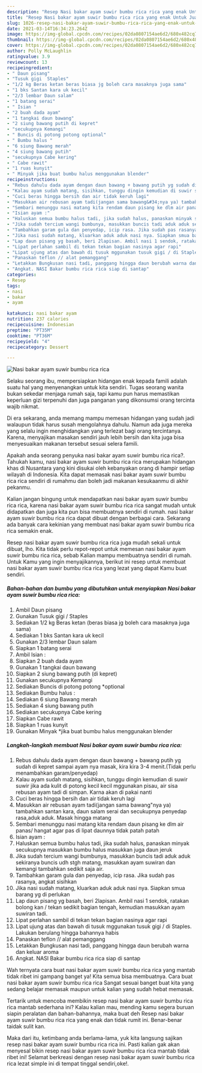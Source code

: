 ```yaml
---
description: "Resep Nasi bakar ayam suwir bumbu rica rica yang enak Untuk Jualan"
title: "Resep Nasi bakar ayam suwir bumbu rica rica yang enak Untuk Jualan"
slug: 1026-resep-nasi-bakar-ayam-suwir-bumbu-rica-rica-yang-enak-untuk-jualan
date: 2021-03-14T16:34:23.264Z
image: https://img-global.cpcdn.com/recipes/02da0807154ae6d2/680x482cq70/nasi-bakar-ayam-suwir-bumbu-rica-rica-foto-resep-utama.jpg
thumbnail: https://img-global.cpcdn.com/recipes/02da0807154ae6d2/680x482cq70/nasi-bakar-ayam-suwir-bumbu-rica-rica-foto-resep-utama.jpg
cover: https://img-global.cpcdn.com/recipes/02da0807154ae6d2/680x482cq70/nasi-bakar-ayam-suwir-bumbu-rica-rica-foto-resep-utama.jpg
author: Polly McLaughlin
ratingvalue: 3.9
reviewcount: 13
recipeingredient:
- " Daun pisang"
- "Tusuk gigi  Staples"
- "1/2 kg Beras ketan beras biasa jg boleh cara masaknya juga sama"
- "1 bks Santan kara uk kecil"
- "2/3 lembar Daun salam"
- "1 batang serai"
- " Isian "
- "2 buah dada ayam"
- "1 tangkai daun bawang"
- "2 siung bawang putih di kepret"
- "secukupnya Kemangi"
- " Buncis di potong potong optional"
- " Bumbu halus "
- "6 siung Bawang merah"
- "4 siung bawang putih"
- "secukupnya Cabe kering"
- " Cabe rawit"
- "1 ruas kunyit"
- " Minyak jika buat bumbu halus menggunakan blender"
recipeinstructions:
- "Rebus dahulu dada ayam dengan daun bawang + bawang putih yg sudah di kepret sampai ayam nya masak, kira kira 3-4 menit.(Tidak perlu menambahkan garam/penyedap)"
- "Kalau ayam sudah matang, sisihkan, tunggu dingin kemudian di suwir suwir jika ada kulit di potong kecil kecil mggunakan pisau, air sisa rebusan ayam tadi di simpan. Karna akan di pakai nanti"
- "Cuci beras hingga bersih dan air tidak keruh lagi"
- "Masukkan air rebusan ayam tadi(jangan sama bawang&#34;nya ya) tambahkan santan kara, daun salam serai dan secukupnya penyedap rasa,aduk aduk. Masak hingga matang"
- "Sembari menunggu nasi matang kita rendam daun pisang ke dlm air panas/ hangat agar pas di lipat daunnya tidak patah patah"
- "Isian ayam :"
- "Haluskan semua bumbu halus tadi, jika sudah halus, panaskan minyak secukupnya masukkan bumbu halus masukkan juga daun jeruk"
- "Jika sudah tercium wangi bumbunya, masukkan buncis tadi aduk aduk sekiranya buncis udh stgh matang, masukkan ayam suwiran dan kemangi tambahkan sedikit saja air."
- "Tambahkan garam gula dan penyedap, icip rasa. Jika sudah pas rasanya, angkat sisihkan"
- "Jika nasi sudah matang, kluarkan aduk aduk nasi nya. Siapkan smua barang yg di perlukan"
- "Lap daun pisang yg basah, beri 2lapisan. Ambil nasi 1 sendok, ratakan bolong kan / tekan sedikit bagian tengah, kemudian masukkan ayam suwiran tadi."
- "Lipat perlahan sambil di tekan tekan bagian nasinya agar rapi"
- "Lipat ujung atas dan bawah di tusuk mggunakan tusuk gigi / di Staples. Lakukan berulang hingga bahannya habis"
- "Panaskan teflon // alat pemanggang"
- "Letakkan Bungkusan nasi tadi, panggang hingga daun berubah warna dan keluar aroma"
- "Angkat. NASI Bakar bumbu rica rica siap di santap"
categories:
- Resep
tags:
- nasi
- bakar
- ayam

katakunci: nasi bakar ayam 
nutrition: 237 calories
recipecuisine: Indonesian
preptime: "PT35M"
cooktime: "PT36M"
recipeyield: "4"
recipecategory: Dessert

---
```



![Nasi bakar ayam suwir bumbu rica rica](https://img-global.cpcdn.com/recipes/02da0807154ae6d2/680x482cq70/nasi-bakar-ayam-suwir-bumbu-rica-rica-foto-resep-utama.jpg)

Selaku seorang ibu, mempersiapkan hidangan enak kepada famili adalah suatu hal yang menyenangkan untuk kita sendiri. Tugas seorang  wanita bukan sekedar menjaga rumah saja, tapi kamu pun harus memastikan keperluan gizi terpenuhi dan juga panganan yang dikonsumsi orang tercinta wajib nikmat.

Di era  sekarang, anda memang mampu memesan hidangan yang sudah jadi walaupun tidak harus susah mengolahnya dahulu. Namun ada juga mereka yang selalu ingin menghidangkan yang terlezat bagi orang tercintanya. Karena, menyajikan masakan sendiri jauh lebih bersih dan kita juga bisa menyesuaikan makanan tersebut sesuai selera famili. 



Apakah anda seorang penyuka nasi bakar ayam suwir bumbu rica rica?. Tahukah kamu, nasi bakar ayam suwir bumbu rica rica merupakan hidangan khas di Nusantara yang kini disukai oleh kebanyakan orang di hampir setiap wilayah di Indonesia. Kita dapat memasak nasi bakar ayam suwir bumbu rica rica sendiri di rumahmu dan boleh jadi makanan kesukaanmu di akhir pekanmu.

Kalian jangan bingung untuk mendapatkan nasi bakar ayam suwir bumbu rica rica, karena nasi bakar ayam suwir bumbu rica rica sangat mudah untuk didapatkan dan juga kita pun bisa membuatnya sendiri di rumah. nasi bakar ayam suwir bumbu rica rica dapat dibuat dengan berbagai cara. Sekarang ada banyak cara kekinian yang membuat nasi bakar ayam suwir bumbu rica rica semakin enak.

Resep nasi bakar ayam suwir bumbu rica rica juga mudah sekali untuk dibuat, lho. Kita tidak perlu repot-repot untuk memesan nasi bakar ayam suwir bumbu rica rica, sebab Kalian mampu membuatnya sendiri di rumah. Untuk Kamu yang ingin menyajikannya, berikut ini resep untuk membuat nasi bakar ayam suwir bumbu rica rica yang lezat yang dapat Kamu buat sendiri.

<!--inarticleads1-->

##### Bahan-bahan dan bumbu yang dibutuhkan untuk menyiapkan Nasi bakar ayam suwir bumbu rica rica:

1. Ambil  Daun pisang
1. Gunakan Tusuk gigi / Staples
1. Sediakan 1/2 kg Beras ketan (beras biasa jg boleh cara masaknya juga sama)
1. Sediakan 1 bks Santan kara uk kecil
1. Gunakan 2/3 lembar Daun salam
1. Siapkan 1 batang serai
1. Ambil  Isian :
1. Siapkan 2 buah dada ayam
1. Gunakan 1 tangkai daun bawang
1. Siapkan 2 siung bawang putih (di kepret)
1. Gunakan secukupnya Kemangi
1. Sediakan  Buncis di potong potong *optional
1. Sediakan  Bumbu halus :
1. Sediakan 6 siung Bawang merah
1. Sediakan 4 siung bawang putih
1. Sediakan secukupnya Cabe kering
1. Siapkan  Cabe rawit
1. Siapkan 1 ruas kunyit
1. Gunakan  Minyak *jika buat bumbu halus menggunakan blender




<!--inarticleads2-->

##### Langkah-langkah membuat Nasi bakar ayam suwir bumbu rica rica:

1. Rebus dahulu dada ayam dengan daun bawang + bawang putih yg sudah di kepret sampai ayam nya masak, kira kira 3-4 menit.(Tidak perlu menambahkan garam/penyedap)
1. Kalau ayam sudah matang, sisihkan, tunggu dingin kemudian di suwir suwir jika ada kulit di potong kecil kecil mggunakan pisau, air sisa rebusan ayam tadi di simpan. Karna akan di pakai nanti
1. Cuci beras hingga bersih dan air tidak keruh lagi
1. Masukkan air rebusan ayam tadi(jangan sama bawang&#34;nya ya) tambahkan santan kara, daun salam serai dan secukupnya penyedap rasa,aduk aduk. Masak hingga matang
1. Sembari menunggu nasi matang kita rendam daun pisang ke dlm air panas/ hangat agar pas di lipat daunnya tidak patah patah
1. Isian ayam :
1. Haluskan semua bumbu halus tadi, jika sudah halus, panaskan minyak secukupnya masukkan bumbu halus masukkan juga daun jeruk
1. Jika sudah tercium wangi bumbunya, masukkan buncis tadi aduk aduk sekiranya buncis udh stgh matang, masukkan ayam suwiran dan kemangi tambahkan sedikit saja air.
1. Tambahkan garam gula dan penyedap, icip rasa. Jika sudah pas rasanya, angkat sisihkan
1. Jika nasi sudah matang, kluarkan aduk aduk nasi nya. Siapkan smua barang yg di perlukan
1. Lap daun pisang yg basah, beri 2lapisan. Ambil nasi 1 sendok, ratakan bolong kan / tekan sedikit bagian tengah, kemudian masukkan ayam suwiran tadi.
1. Lipat perlahan sambil di tekan tekan bagian nasinya agar rapi
1. Lipat ujung atas dan bawah di tusuk mggunakan tusuk gigi / di Staples. Lakukan berulang hingga bahannya habis
1. Panaskan teflon // alat pemanggang
1. Letakkan Bungkusan nasi tadi, panggang hingga daun berubah warna dan keluar aroma
1. Angkat. NASI Bakar bumbu rica rica siap di santap




Wah ternyata cara buat nasi bakar ayam suwir bumbu rica rica yang mantab tidak ribet ini gampang banget ya! Kita semua bisa membuatnya. Cara buat nasi bakar ayam suwir bumbu rica rica Sangat sesuai banget buat kita yang sedang belajar memasak maupun untuk kalian yang sudah hebat memasak.

Tertarik untuk mencoba membikin resep nasi bakar ayam suwir bumbu rica rica mantab sederhana ini? Kalau kalian mau, mending kamu segera buruan siapin peralatan dan bahan-bahannya, maka buat deh Resep nasi bakar ayam suwir bumbu rica rica yang enak dan tidak rumit ini. Benar-benar taidak sulit kan. 

Maka dari itu, ketimbang anda berlama-lama, yuk kita langsung sajikan resep nasi bakar ayam suwir bumbu rica rica ini. Pasti kalian gak akan menyesal bikin resep nasi bakar ayam suwir bumbu rica rica mantab tidak ribet ini! Selamat berkreasi dengan resep nasi bakar ayam suwir bumbu rica rica lezat simple ini di tempat tinggal sendiri,oke!.

